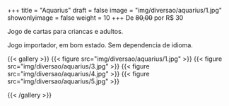 +++
title = "Aquarius"
draft = false
image = "img/diversao/aquarius/1.jpg"
showonlyimage = false
weight = 10
+++
De ~~80,00~~ por <span class="price">R$ 30</span>

Jogo de cartas para criancas e adultos.
<!--more-->

Jogo importador, em bom estado. Sem dependencia de idioma.

{{< gallery >}}
{{< figure src="img/diversao/aquarius/1.jpg" >}}
{{< figure src="img/diversao/aquarius/3.jpg" >}}
{{< figure src="img/diversao/aquarius/4.jpg" >}}
{{< figure src="img/diversao/aquarius/5.jpg" >}}

{{< /gallery >}}